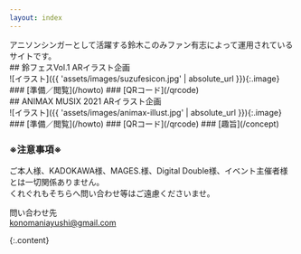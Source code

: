 ```yaml
---
layout: index
---
```


<section class="spotlight" markdown="1">
アニソンシンガーとして活躍する鈴木このみファン有志によって運用されているサイトです。

</section>

<section class="spotlight" markdown="1">
## 鈴フェスVol.1 ARイラスト企画

<div class="wrapper" markdown="1">
![イラスト]({{ 'assets/images/suzufesicon.jpg' | absolute_url }}){:.image}

  <div class="content" markdown="1">
### [準備／閲覧](/howto)
### [QRコード](/qrcode)
</div>
</div>
</section>



<section class="spotlight" markdown="1">
## ANIMAX MUSIX 2021 ARイラスト企画

<div class="wrapper" markdown="1">
![イラスト]({{ 'assets/images/animax-illust.jpg' | absolute_url }}){:.image}

<div class="content" markdown="1">
### [準備／閲覧](/howto)
### [QRコード](/qrcode)
### [趣旨](/concept)
</div>
</div>
</section>

<section class="spotlight" markdown="1">

### ※注意事項※

ご本人様、KADOKAWA様、MAGES.様、Digital Double様、イベント主催者様とは一切関係ありません。  
くれぐれもそちらへ問い合わせ等はご遠慮くださいませ。

問い合わせ先  
[konomaniayushi@gmail.com](mailto:konomaniayushi@gmail.com)

{:.content}
</section>

